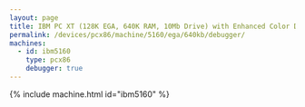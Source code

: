 ```yaml
---
layout: page
title: IBM PC XT (128K EGA, 640K RAM, 10Mb Drive) with Enhanced Color Display and Debugger
permalink: /devices/pcx86/machine/5160/ega/640kb/debugger/
machines:
  - id: ibm5160
    type: pcx86
    debugger: true
---
```


{% include machine.html id="ibm5160" %}
